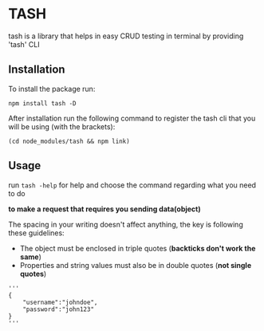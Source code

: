 # TASH

tash is a library that helps in easy CRUD testing in terminal by providing 'tash' CLI

## Installation

To install the package run:

`npm install tash -D`

After installation run the following command to register the tash cli that you will be using (with the brackets):

`(cd node_modules/tash && npm link)`

## Usage

run `tash -help` for help and choose the command regarding what you need to do

**to make a request that requires you sending data(object)**

The spacing in your writing doesn't affect anything, the key is following these guidelines:

 - The object must be enclosed in triple quotes (**backticks don't work the same**)
 - Properties and string values must also be in double quotes (**not single quotes**)
 
```
'''
{
    "username":"johndoe",
    "password":"john123"
}
'''
```
